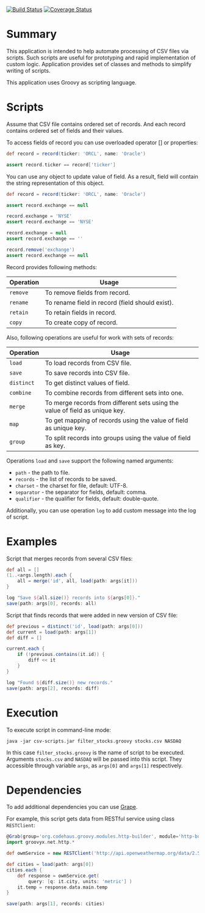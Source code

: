 [![Build Status](https://travis-ci.org/hrytsenko/csv-scripts.svg?branch=master)](https://travis-ci.org/hrytsenko/csv-scripts)
[![Coverage Status](https://coveralls.io/repos/hrytsenko/csv-scripts/badge.png?branch=master)](https://coveralls.io/r/hrytsenko/csv-scripts?branch=master)

# Summary

This application is intended to help automate processing of CSV files via scripts.
Such scripts are useful for prototyping and rapid implementation of custom logic.
Application provides set of classes and methods to simplify writing of scripts.

This application uses Groovy as scripting language.

# Scripts

Assume that CSV file contains ordered set of records.
And each record contains ordered set of fields and their values.

To access fields of record you can use overloaded operator [] or properties:

```groovy
def record = record(ticker: 'ORCL', name: 'Oracle')

assert record.ticker == record['ticker']
```

You can use any object to update value of field.
As a result, field will contain the string representation of this object.

```groovy
def record = record(ticker: 'ORCL', name: 'Oracle')

assert record.exchange == null

record.exchange = 'NYSE'
assert record.exchange == 'NYSE'

record.exchange = null
assert record.exchange == ''

record.remove('exchange')
assert record.exchange == null
```

Record provides following methods:

Operation   | Usage
------------|---------------------------------
`remove`    | To remove fields from record.
`rename`    | To rename field in record (field should exist).
`retain`    | To retain fields in record.
`copy`      | To create copy of record.

Also, following operations are useful for work with sets of records:

Operation   | Usage
------------|---------------------------------
`load`      | To load records from CSV file.
`save`      | To save records into CSV file.
`distinct`  | To get distinct values of field.
`combine`   | To combine records from different sets into one.
`merge`     | To merge records from different sets using the value of field as unique key.
`map`       | To get mapping of records using the value of field as unique key.
`group`     | To split records into groups using the value of field as key.

Operations `load` and `save` support the following named arguments:

* `path` - the path to file.
* `records` - the list of records to be saved.
* `charset` - the charset for file, default: UTF-8.
* `separator` - the separator for fields, default: comma.
* `qualifier` - the qualifier for fields, default: double-quote.

Additionally, you can use operation `log` to add custom message into the log of script.

# Examples

Script that merges records from several CSV files:

```groovy
def all = []
(1..<args.length).each {
    all = merge('id', all, load(path: args[it]))
}

log "Save ${all.size()} records into ${args[0]}."
save(path: args[0], records: all)
```

Script that finds records that were added in new version of CSV file:

```groovy
def previous = distinct('id', load(path: args[0]))
def current = load(path: args[1])
def diff = []

current.each {
    if (!previous.contains(it.id)) {
        diff << it
    }
}

log "Found ${diff.size()} new records."
save(path: args[2], records: diff)
```

# Execution

To execute script in command-line mode:

```
java -jar csv-scripts.jar filter_stocks.groovy stocks.csv NASDAQ
```

In this case `filter_stocks.groovy` is the name of script to be executed.
Arguments `stocks.csv` and `NASDAQ` will be passed into this script.
They accessible through variable `args`, as `args[0]` and `args[1]` respectively.

# Dependencies

To add additional dependencies you can use [Grape](http://groovy.codehaus.org/Grape).

For example, this script gets data from RESTful service using class `RESTClient`:

```groovy
@Grab(group='org.codehaus.groovy.modules.http-builder', module='http-builder', version='0.7.1')
import groovyx.net.http.*

def owmService = new RESTClient('http://api.openweathermap.org/data/2.5/weather')

def cities = load(path: args[0])
cities.each {
    def response = owmService.get(
        query: [q: it.city, units: 'metric'] )
    it.temp = response.data.main.temp
}

save(path: args[1], records: cities)
```
